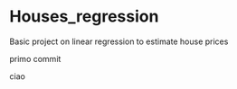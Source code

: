 # Houses_regression
Basic project on linear regression to estimate house prices

primo commit

ciao 
